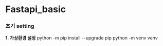 # Fastapi_basic


### 초기 setting 

**1. 가상환경 설정**
python -m pip install --upgrade pip 
python -m venv venv 